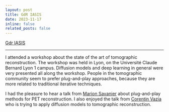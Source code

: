 ```yaml
---
layout: post
title: GdR IASIS
date: 2023-11-17
inline: false
related_posts: false
---
```


[Gdr IASIS](http://intranet.gdr-isis.fr/index.php?page=reunion&idreunion=505)

***

I attended a workshop about the state of the art of tomographic reconstruction. The workshop was held in Lyon, on the Université Claude Bernard Lyon 1 campus. 
Diffusion models and deep learning in general were very presented all along the workshop. People in the tomographic community seem to prefer plug-and-play approaches, because they are more related to traditional iterative techniques.

I had the pleasure to hear a talk from [Marion Savanier](https://www.linkedin.com/in/marion-savanier-4898ab12b/?originalSubdomain=fr) about plug-and-play methods for PET reconstruction. I also enjoyed the talk from [Corentin Vazia](https://www.theses.fr/s348527) who is trying to apply diffusion models to tomographic reconstruction.



